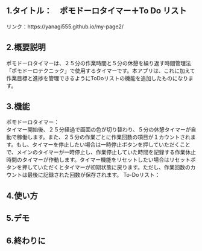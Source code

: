 <h2>1.タイトル：　ポモドーロタイマー＋To Do リスト</h2>
リンク：https://yanagi555.github.io/my-page2/
<h2>2.概要説明</h2>
ポモドーロタイマーは、２５分の作業時間と５分の休憩を繰り返す時間管理法「ポモドーロテクニック」で使用するタイマーです。本アプリは、これに加えて作業目標と進捗を管理できるようにToDoリストの機能を追加したものになります。
<h2>3.機能</h2>
ポモドーロタイマー：</br>
タイマー開始後、２５分経過で画面の色が切り替わり、５分の休憩タイマーが自動で稼働します。また、２５分の作業ごとに作業回数の項目が１カウントされます。もし、タイマーを停止したい場合は一時停止ボタンを押していただくことで、メインのタイマーが一時停止し、作業停止していた時間を記録する作業休止時間のタイマーが作動します。タイマー機能をリセットしたい場合はリセットボタンを押していただくとタイマーが初期状態に戻ります。ただし、作業回数のカウントは最後に記録された回数が保存されます。
To-Doリスト：</br>

<h2>4.使い方</h2>

<h2>5.デモ</h2>

<h2>6.終わりに</h2>
